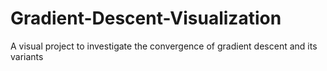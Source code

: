 # Gradient-Descent-Visualization
A visual project to investigate the convergence of gradient descent and its variants
